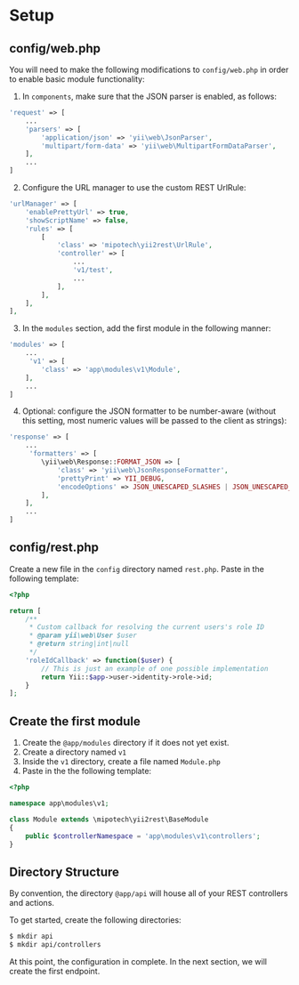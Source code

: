 Setup
=====

## config/web.php

You will need to make the following modifications to `config/web.php` in order to enable basic module functionality:

1. In `components`, make sure that the JSON parser is enabled, as follows:

```php
'request' => [
    ...
    'parsers' => [
        'application/json' => 'yii\web\JsonParser',
        'multipart/form-data' => 'yii\web\MultipartFormDataParser',
    ],
    ...
]
```

2. Configure the URL manager to use the custom REST UrlRule:

```php
'urlManager' => [
    'enablePrettyUrl' => true,
    'showScriptName' => false,
    'rules' => [
        [
            'class' => 'mipotech\yii2rest\UrlRule',
            'controller' => [
                ...
                'v1/test',
                ...
            ],
        ],
    ],
],
```

3. In the `modules` section, add the first module in the following manner:

```php
'modules' => [
    ...
     'v1' => [
        'class' => 'app\modules\v1\Module',
    ],
    ...
]
```

4. Optional: configure the JSON formatter to be number-aware (without this setting, most numeric values will be passed to the client as strings):

```php
'response' => [
    ...
     'formatters' => [
        \yii\web\Response::FORMAT_JSON => [
            'class' => 'yii\web\JsonResponseFormatter',
            'prettyPrint' => YII_DEBUG,
            'encodeOptions' => JSON_UNESCAPED_SLASHES | JSON_UNESCAPED_UNICODE | JSON_NUMERIC_CHECK,
        ],
    ],
    ...
]
```

## config/rest.php

Create a new file in the `config` directory named `rest.php`. Paste in the following template:

```php
<?php

return [
    /**
     * Custom callback for resolving the current users's role ID
     * @param yii\web\User $user
     * @return string|int|null
     */
    'roleIdCallback' => function($user) {
        // This is just an example of one possible implementation
        return Yii::$app->user->identity->role->id;
    }
];
```
## Create the first module

1. Create the `@app/modules` directory if it does not yet exist.
2. Create a directory named `v1`
3. Inside the `v1` directory, create a file named `Module.php`
4. Paste in the the following template:

```php
<?php

namespace app\modules\v1;

class Module extends \mipotech\yii2rest\BaseModule
{
    public $controllerNamespace = 'app\modules\v1\controllers';
}
```

## Directory Structure

By convention, the directory `@app/api` will house all of your REST controllers and actions.

To get started, create the following directories:

```bash
$ mkdir api
$ mkdir api/controllers
```

At this point, the configuration in complete. In the next section, we will create the first endpoint.
